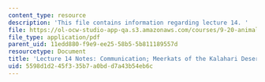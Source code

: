 ```yaml
---
content_type: resource
description: 'This file contains information regarding lecture 14. '
file: https://ol-ocw-studio-app-qa.s3.amazonaws.com/courses/9-20-animal-behavior-fall-2013/5598d1d245f335b7a0bdd7a43b54eb6c_MIT9_20F13_Lec14.pdf
file_type: application/pdf
parent_uid: 11edd880-f9e9-ee25-58b5-5b811189557d
resourcetype: Document
title: 'Lecture 14 Notes: Communication; Meerkats of the Kalahari Desert'
uid: 5598d1d2-45f3-35b7-a0bd-d7a43b54eb6c
---
```

